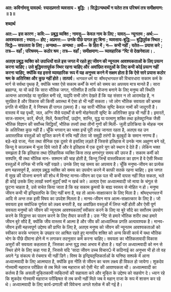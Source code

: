  **अत: कविर्नामसु यावदर्थ:** **स्यादप्रमत्तो व्यवसाय** **-** **बुद्धि: ।** **सिद्धेऽन्यथार्थे न यतेत तत्र** **परिश्रमं तत्र समीक्षमाण: ॥ ३॥** 

**शब्दार्थ** 

**अत:—** **इस कारण** **; कवि:—** **प्रबुद्ध व्यक्ति** **; नामसु—** **केवल नाम के लिए** **; यावत्—** **न्यूनतम** **; अर्थ:—** **आवश्यकता** **; स्यात्—** **होए** **; अप्रमत्त:—** **उनके पीछे पागल हुए बिना** **; व्यवसाय-बुद्धि:—** **बुद्धिपूर्वक स्थित** **; सिद्धे—** **सफलता के लिए** **; अन्यथा—** **अन्यथा** **; अर्थे—** **के हित में** **; न—** **कभी नहीं** **; यतेत—** **प्रयास करे** **; तत्र—** **वहाँ** **; परिश्रमम्—** **कठोर श्रम** **; तत्र—** **वहाँ** **;** **समीक्षमाण:—** **व्यावहारिक ²ष्टि से देखनेवाला।** **.** 

**अतएव प्रबुद्ध व्यक्ति को उपाधियों वाले इस जगत में रहते हुए जीवन की न्यूनतम** **आवश्यकताओं के लिए प्रयत्न करना चाहिए। उसे बुद्धिमत्तापूर्वक स्थिर रहना चाहिए और** **अवांछित वस्तुओं के लिए कभी कोई प्रयत्न नहीं करना चाहिए, क्योंकि वह इससे व्यावहारिक** **रूप में यह अनुभव करने में सक्षम होता है कि ऐसे सारे प्रयास कठोर श्रम के अतिरिक्त और** **कुछ नहीं होते।** **तात्पर्य :**  *भागवत* धर्म या *श्रीमद्भागवत* की विचारधारा सकाम कर्म के मार्ग से सर्वथा पृथक् है, क्योंकि भक्त ऐसे सकाम कर्मों के मार्ग को समय का अपव्यय मात्र मानते हैं। सारा ब्रह्माण्ड, या यों कहें कि सारा भौतिक जगत, गतिशील है ताकि योजना बनाने के लिए मनुष्य की स्थिति अत्यन्त आरामदेह या सुरक्षित बनी रहे, यद्यपि सभी लोग देखते हैं कि यह संसार न तो आरामदेह है, न सुरक्षित है और विकास की किसी अवस्था में ऐसा हो भी नहीं सकता। जो लोग भौतिक सवयता की भ्रामक प्रगति से मोहित हैं, वे निश्चय ही पागल (प्रमत्त) हैं। यह सारी भौतिक सृष्टि केवल नामों की जादूगरी है। वास्तव में यह पृथ्वी, जल, अग्नि जैसे पदार्थों से बनी मोहनेवाली सृष्टि के अतिरिक्त कुछ भी नहीं है। इमारतें, साज-सामान, कारें, बँगले, मिलें, फैक्टरियाँ, उद्योग, शान्ति, युद्ध या परमाणु शक्ति तथा इलेक्ट्रानिक जैसी भौतिक विज्ञान की सर्वोच्च सिद्धियाँ, भौतिक तत्त्वों तथा तीनों गुणों की मिली- जुली प्रतिक्रिया के मोहक नाम के अतिरिक्त कुछ नहीं हैं। चूँकि भगवान् का भक्त इन्हें पूरी तरह जानता रहता है, अतएव वह उन अवास्तविक वस्तुओं को सृजित करने में रुचि नहीं लेता जो समुद्री तरंगों के बुदबुदों के समान नगण्य हैं। बड़े-बड़े राजा, नेता तथा सैनिक एक दूसरे से इसलिए लड़ते हैं जिससे इतिहास में उनके नाम अक्षुण्ण बने रहें, किन्तु वे कालक्रम में भुला दिये जाते हैं और वे इतिहास में एक दूसरे युग को स्थान दे देते हैं। लेकिन भक्त समझता है कि इतिहास तथा ऐतिहासिक व्यक्ति किस तरह क्षणभंगुर समय की उपज हैं। सकाम कर्मी को सश्पत्ति, षी तथा भौतिक मान- सश्मान की चाह होती है, किन्तु जिन्हें वास्तविकता का ज्ञान है वे ऐसी मिथ्या वस्तुओं में तनिक भी रुचि नहीं रखते। उनके लिए यह समय का अपव्यय है। चूँकि मनुष्य-जीवन का प्रत्येक क्षण महत्त्वपूर्ण है, अतएव प्रबुद्ध व्यक्ति को समय का उपयोग करने में काफी सतर्क रहना चाहिए। इस जगत में सुख की योजना बनाने की शोध में विनष्ट मानव-जीवन का एक पल भी कभी वापस नहीं मिल सकता, भले ही कोई उसके लिए लाखों स्वर्ण मुद्राएँ क्यों न खर्च करे। अतएव ऐसा अध्यात्मवादी जो माया के चंगुल से छूटना चाहता है, उसे सचेत किया जाता है कि वह सकाम कॢमयों के बाह्य स्वरूप से मोहित न हो। मनुष्य जीवन कभी भी इन्द्रियतप्ति के लिए नहीं बना है, वह तो आत्म-साक्षात्कार के लिए मिला है। *श्रीमद्भागवत* में आदि से अन्त तक इसी विषय का उपदेश मिलता है। मानव-जीवन मात्र आत्म-साक्षात्कार के लिए है। जो सवयता इस सर्वाधिक पूर्णता को लक्ष्य बनाती है, वह अवांछित वस्तुओं मेंं लिप्त नहीं होती और ऐसी पूर्ण सवयता मनुष्यों को जीवन की न्यूनतम आवश्यकताएँ स्वीकार करने के लिए या बुरे सौदे का सर्वोत्तम उपयोग करने के सिद्धान्त का पालन करने के लिए तैयार करती है। उस ²ष्टि से हमारे भौतिक शरीर तथा हमारे जीवन बुरे सौदे हैं, क्योंकि जीव वास्तव में आत्मा है और जीव की आध्यात्मिक प्रगति अत्यावश्यक है। मानव-जीवन इसी महत्त्वपूर्ण उद्देश्य की प्राप्ति के लिए है, अतएव मनुष्य को जीवन की न्यूनतम आवश्यकताओं को स्वीकार करके भगवान् के उपहार पर आश्रित रहते हुए मानवीय शक्ति को अन्य किसी कार्य में यथा भौतिक भोग के पीछे दीवाना होने में न लगाकर तदनुसार कर्म करना चाहिए। सवयता का भौतिकतावादी विकास असुरों की सवयता कहलाता है, जिसका अन्त युद्ध तथा अभाव में होता है। यहाँ पर अध्यात्मवादी को मन से स्थिर होने के लिए कहा गया है, जिससे यदि 'सादा जीवन उच्च विचारÓ में कठिनाई का अनुभव भी हो तो वह अपने ²ढ़ संकल्प से रंचमात्र भी नहीं डिगे। विश्व के इन्द्रियतृप्तिकर्ताओं के घनिष्ठ सश्पर्क में आना अध्यात्मवादी के लिए आत्मघात है, क्योंकि इस नीति से जीवन का चरम लक्ष्य ही विफल हो जायेगा। शुकदेव गोस्वामी महाराज परीक्षित से तब मिले जब महाराज को ऐसी भेंट की आवश्यकता थी। अध्यात्मवादी का कर्तव्य है कि असली मुकि्तकामी व्यकि्तयों की सहायता करे और मुकि्त के उद्देश्य को सहयोग दे। ध्यान रहे कि शुकदेव गोस्वामी महाराज परीकि्षत से तब कभी नहीं मिले जब वे महान् राजा के रूप में शासन कर रहे थे। अध्यात्मवादी के लिए कार्य-प्रणाली की विवेचना अगले श्लोक में की गई है। 